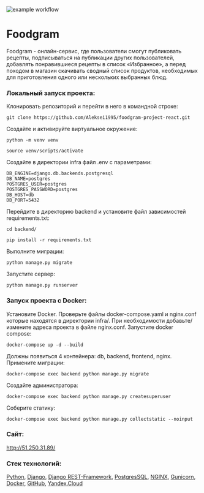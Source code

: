 ![example workflow](https://github.com/Aleksei1995/foodgram-project-react/actions/workflows/main.yml/badge.svg)
# Foodgram
Foodgram - онлайн-сервис, где пользователи смогут публиковать рецепты, подписываться на публикации других пользователей, добавлять понравившиеся рецепты в список «Избранное», а перед походом в магазин скачивать сводный список продуктов, необходимых для приготовления одного или нескольких выбранных блюд.
### Локальный запуск проекта:
Клонировать репозиторий и перейти в него в командной строке:
```
git clone https://github.com/Aleksei1995/foodgram-project-react.git
```
Создайте и активируйте виртуальное окружение:
```
python -m venv venv
```
```
source venv/scripts/activate
```
Создайте в директории infra файл .env c параметрами:

```
DB_ENGINE=django.db.backends.postgresql
DB_NAME=postgres
POSTGRES_USER=postgres
POSTGRES_PASSWORD=postgres
DB_HOST=db
DB_PORT=5432
```
Перейдите в директорию backend и установите файл зависимостей requirements.txt:
```
cd backend/
```
```
pip install -r requirements.txt
```
Выполните миграции:
```
python manage.py migrate
```
Запустите сервер:
```
python manage.py runserver
```
### Запуск проекта с Docker:
Установите Docker.
Проверьте файлы docker-compose.yaml и nginx.conf которые находятся в директории infra/.
При необходимости добавьте/измените адреса проекта в файле nginx.conf.
Запустите docker compose:
```
docker-compose up -d --build
```
Должны появиться 4 контейнера: db, backend, frontend, nginx.
Примените миграции:
```
docker-compose exec backend python manage.py migrate
```
Создайте администратора:
```
docker-compose exec backend python manage.py createsuperuser
```
Соберите статику:
```
docker-compose exec backend python manage.py collectstatic --noinput
```
### Сайт:
http://51.250.31.89/
### Стек технологий:
[Python](https://www.python.org/),  [Django](https://www.djangoproject.com/),  [Django REST-Framework](https://www.django-rest-framework.org/),  [PostgresSQL](https://www.postgresql.org/),  [NGINX](https://nginx.org/ru/),  [Gunicorn](https://gunicorn.org/),  [Docker](https://www.docker.com/),  [GitHub](https://github.com/features/actions),  [Yandex.Cloud](https://cloud.yandex.ru/)
